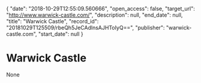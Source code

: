 {
  "date": "2018-10-29T12:55:09.560666", 
  "open_access": false, 
  "target_url": "http://www.warwick-castle.com/", 
  "description": null, 
  "end_date": null, 
  "title": "Warwick Castle", 
  "record_id": "20181029T125509/rbeQh5JeCAdlnsAJHToIyQ==", 
  "publisher": "warwick-castle.com", 
  "start_date": null
}

# Warwick Castle

None